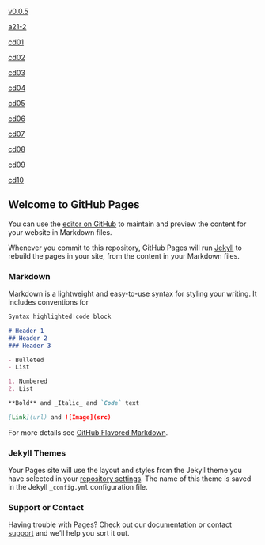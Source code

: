 [v0.0.5](https://github.com/littleflute/a21/edit/master/README.md)

[a21-2](https://github.com/littleflute/a21-2)

[cd01](docs/cds/cd01)

[cd02](docs/cds/cd02)

[cd03](docs/cds/cd03)

[cd04](docs/cds/cd04)

[cd05](docs/cds/cd05)

[cd06](docs/cds/cd06)

[cd07](https://littleflute.github.io/a21-2/cd07/)

[cd08](https://littleflute.github.io/a21-2/cd08)

[cd09](https://littleflute.github.io/a21-2/cd09)

[cd10](https://littleflute.github.io/a21-2/cd10)









## Welcome to GitHub Pages

You can use the [editor on GitHub](https://github.com/littleflute/a21/edit/master/README.md) to maintain and preview the content for your website in Markdown files.

Whenever you commit to this repository, GitHub Pages will run [Jekyll](https://jekyllrb.com/) to rebuild the pages in your site, from the content in your Markdown files.

### Markdown

Markdown is a lightweight and easy-to-use syntax for styling your writing. It includes conventions for

```markdown
Syntax highlighted code block

# Header 1
## Header 2
### Header 3

- Bulleted
- List

1. Numbered
2. List

**Bold** and _Italic_ and `Code` text

[Link](url) and ![Image](src)
```

For more details see [GitHub Flavored Markdown](https://guides.github.com/features/mastering-markdown/).

### Jekyll Themes

Your Pages site will use the layout and styles from the Jekyll theme you have selected in your [repository settings](https://github.com/littleflute/a21/settings). The name of this theme is saved in the Jekyll `_config.yml` configuration file.

### Support or Contact

Having trouble with Pages? Check out our [documentation](https://help.github.com/categories/github-pages-basics/) or [contact support](https://github.com/contact) and we’ll help you sort it out.
